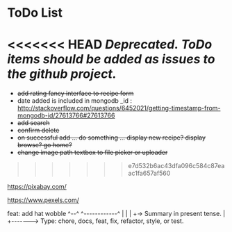 ToDo List
=========

<<<<<<< HEAD
**_Deprecated. ToDo items should be added as issues to the github project._**
=======
+ ~~add rating fancy interface to recipe form~~
+ date added is included in mongodb _id : http://stackoverflow.com/questions/6452021/getting-timestamp-from-mongodb-id/27613766#27613766
+ ~~add search~~
+ ~~confirm delete~~
+ ~~on successful add ... do something ... display new recipe? display browse? go home?~~
+ ~~change image path textbox to file picker or uploader~~
>>>>>>> e7d532b6ac43dfa096c584c87eaac1fa657af560

https://pixabay.com/

https://www.pexels.com/

feat: add hat wobble
^--^  ^------------^
|     |
|     +-> Summary in present tense.
|
+-------> Type: chore, docs, feat, fix, refactor, style, or test.
